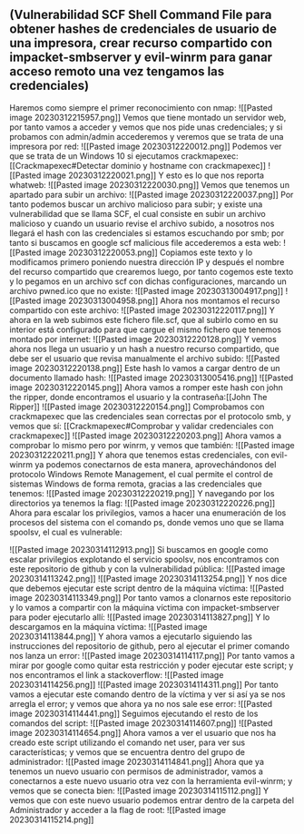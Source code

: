 ## (Vulnerabilidad SCF Shell Command File para obtener hashes de credenciales de usuario de una impresora, crear recurso compartido con impacket-smbserver y evil-winrm para ganar acceso remoto una vez tengamos las credenciales)

Haremos como siempre el primer reconocimiento con nmap:
![[Pasted image 20230312215957.png]]
Vemos que tiene montado un servidor web, por tanto vamos a acceder y vemos que nos pide unas credenciales; y si probamos con admin/admin accederemos y veremos que se trata de una impresora por red:
![[Pasted image 20230312220012.png]]
Podemos ver que se trata de un Windows 10 si ejecutamos crackmapexec: [[Crackmapexec#Detectar dominio y hostname con crackmapexec]]
![[Pasted image 20230312220021.png]]
Y esto es lo que nos reporta whatweb:
![[Pasted image 20230312220030.png]]
Vemos que tenemos un apartado para subir un archivo:
![[Pasted image 20230312220037.png]]
Por tanto podemos buscar un archivo malicioso para subir; y existe una vulnerabilidad que se llama SCF, el cual consiste en subir un archivo malicioso y cuando un usuario revise el archivo subido, a nosotros nos llegará el hash con las credenciales si estamos escuchando por smb; por tanto si buscamos en google scf malicious file accederemos a esta web:
![[Pasted image 20230312220053.png]]
Copiamos este texto y lo modificamos primero poniendo nuestra dirección IP y después el nombre del recurso compartido que crearemos luego, por tanto cogemos este texto y lo pegamos en un archivo scf con dichas configuraciones, marcando un archivo pwned.ico que no existe:
![[Pasted image 20230313004917.png]]
![[Pasted image 20230313004958.png]]
Ahora nos montamos el recurso compartido con este archivo:
![[Pasted image 20230312220117.png]]
Y ahora en la web subimos este fichero file.scf, que al subirlo como en su interior está configurado para que cargue el mismo fichero que tenemos montado por internet:
![[Pasted image 20230312220128.png]]
Y vemos ahora nos llega un usuario y un hash a nuestro recurso compartido, que debe ser el usuario que revisa manualmente el archivo subido:
![[Pasted image 20230312220138.png]]
Este hash lo vamos a cargar dentro de un documento llamado hash:
![[Pasted image 20230313005416.png]]
![[Pasted image 20230312220145.png]]
Ahora vamos a romper este hash con john the ripper, donde encontramos el usuario y la contraseña:[[John The Ripper]]
![[Pasted image 20230312220154.png]]
Comprobamos con crackmapexec que las credenciales sean correctas por el protocolo smb, y vemos que sí: [[Crackmapexec#Comprobar y validar credenciales con crackmapexec]]
![[Pasted image 20230312220203.png]]
Ahora vamos a comprobar lo mismo pero por winrm, y vemos que también:
![[Pasted image 20230312220211.png]]
Y ahora que tenemos estas credenciales, con evil-winrm ya podemos conectarnos de esta manera, aprovechándonos del protocolo Windows Remote Management, el cual permite el control de sistemas Windows de forma remota, gracias a las credenciales que tenemos:
![[Pasted image 20230312220219.png]]
Y navegando por los directorios ya tenemos la flag:
![[Pasted image 20230312220226.png]]
Ahora para escalar los privilegios, vamos a hacer una enumeración de los procesos del sistema con el comando ps, donde vemos uno que se llama spoolsv, el cual es vulnerable:

![[Pasted image 20230314112913.png]]
Si buscamos en google como escalar privilegios explotando el servicio spoolsv, nos encontramos con este repositorio de github y con la vulnerabilidad pública:
![[Pasted image 20230314113242.png]]
![[Pasted image 20230314113254.png]]
Y nos dice que debemos ejecutar este script dentro de la máquina víctima:
![[Pasted image 20230314113349.png]]
Por tanto vamos a clonarnos este repositorio y lo vamos a compartir con la máquina víctima con impacket-smbserver para poder ejecutarlo allí:
![[Pasted image 20230314113827.png]]
Y lo descargamos en la máquina víctima:
![[Pasted image 20230314113844.png]]
Y ahora vamos a ejecutarlo siguiendo las instrucciones del repositorio de github, pero al ejecutar el primer comando nos lanza un error:
![[Pasted image 20230314114117.png]]
Por tanto vamos a mirar por google como quitar esta restricción y poder ejecutar este script; y nos encontramos el link a stackoverflow:
![[Pasted image 20230314114256.png]]
![[Pasted image 20230314114311.png]]
Por tanto vamos a ejecutar este comando dentro de la víctima y ver si así ya se nos arregla el error; y vemos que ahora ya no nos sale ese error:
![[Pasted image 20230314114441.png]]
Seguimos ejecutando el resto de los comandos del script:
![[Pasted image 20230314114607.png]]
![[Pasted image 20230314114654.png]]
Ahora vamos a ver el usuario que nos ha creado este script utilizando el comando net user, para ver sus características; y vemos que se encuentra dentro del grupo de administrador:
![[Pasted image 20230314114841.png]]
Ahora que ya tenemos un nuevo usuario con permisos de administrador, vamos a conectarnos a este nuevo usuario otra vez con la herramienta evil-winrm; y vemos que se conecta bien:
![[Pasted image 20230314115112.png]]
Y vemos que con este nuevo usuario podemos entrar dentro de la carpeta del Administrador y acceder a la flag de root:
![[Pasted image 20230314115214.png]]



